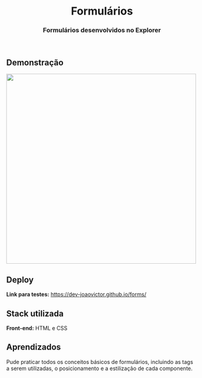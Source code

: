 <h1 align="center" >Formulários</h1>

<h3 align="center" >Formulários desenvolvidos no Explorer</h3>
<br>

## Demonstração
<p>
    <img width="500" src="./img/demonstração.gif"></img>
</p>


## Deploy

**Link para testes:** <a target="_blank" href="https://dev-joaovictor.github.io/forms/">https://dev-joaovictor.github.io/forms/</a>

## Stack utilizada

**Front-end:** HTML e CSS


## Aprendizados

Pude praticar todos os conceitos básicos de formulários, incluindo as tags a serem utilizadas, o posicionamento e a estilização de cada componente.